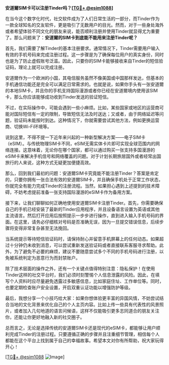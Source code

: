 **安道爾SIM卡可以注册Tinder吗？[[TG💪+ @esim1088](https://t.me/s/esim1088)]**

在当今这个数字化时代，社交软件成为了人们日常生活的一部分，而Tinder作为一款全球知名的交友软件，更是吸引了无数用户的目光。然而，对于一些身处海外或者希望体验不同文化的朋友来说，能否顺利注册并使用Tinder就显得尤为重要了。那么问题来了：**安道爾的SIM卡到底能不能用来注册Tinder呢？**

首先，我们需要了解Tinder的基本注册要求。通常情况下，Tinder需要用户输入有效的手机号码来完成注册过程。这一步骤是为了确保每位用户的真实身份，同时也是为了防止虚假账号泛滥。因此，只要你的SIM卡能够接收来自Tinder的短信验证码，理论上就可以完成注册。

安道爾作为一个欧洲的小国，其电信服务虽然不像美国或中国那样发达，但基本的手机通信功能还是完全可以满足日常需求的。也就是说，如果你手头有一张安道爾的本地SIM卡，并且你的手机支持国际漫游或者你已经在安道爾境内使用该SIM卡，那么你应该能够成功收到Tinder发送的验证短信。

不过，在实际操作中，可能会遇到一些小麻烦。比如，某些国家或地区的运营商可能对国际短信有一定的限制，导致短信无法及时送达；又或者，由于网络延迟等问题，验证码未能按时到达。这种情况下，你就需要尝试其他方法，例如更换运营商、切换Wi-Fi环境等。

说到这里，不得不提一下近年来兴起的一种新型解决方案——电子SIM卡（eSIM）。与传统物理SIM卡不同，eSIM无需实体卡片即可实现全球范围内的网络连接。这意味着，无论你在哪个国家，都可以通过购买一张支持多国漫游的eSIM卡来解决手机信号和网络覆盖的问题。对于计划长期旅居国外或者经常出国旅行的人来说，这种方式无疑更加便捷高效。

那么，回到我们最初的问题：安道爾SIM卡究竟能不能注册Tinder？答案是肯定的，只要你拥有一张合法有效的安道爾SIM卡，并且确保手机处于正常工作状态，你就完全有能力完成Tinder的注册流程。当然，如果担心遇到上述提到的技术障碍，不妨考虑提前准备一张支持国际漫游的eSIM卡作为备用方案。

接下来，让我们聊聊如何正确地使用安道爾SIM卡注册Tinder。首先，你需要确保自己的手机已经安装了最新的Tinder应用程序，并且设备语言设置为英语或其他主流语言。然后打开应用后按照提示一步步进行操作，直到进入输入手机号码的界面。在这里，请务必仔细核对号码是否准确无误，因为一旦提交错误信息，后续步骤将变得非常复杂甚至无法挽回。

当系统提示等待短信验证码时，请保持耐心并留意手机屏幕上的任何动态。如果超过十分钟仍未收到消息，可以尝试重新发送验证码或者直接联系客服寻求帮助。此外，为了避免不必要的麻烦，建议不要随意尝试多个不同的手机号码进行注册，以免被系统判定为恶意行为而封禁账户。

除了技术层面的操作之外，还有一个关键点值得特别注意：隐私保护！在使用Tinder这样的社交平台时，我们必须时刻警惕个人信息泄露的风险。因此，在填写个人资料时应尽量避免透露过多敏感信息，比如家庭住址、工作单位等。同时，也要定期检查账户安全设置，开启双重认证功能以增强防护等级。

最后，我想分享一个小技巧给大家：如果你想体验更丰富的异国风情，不妨尝试结合当地的文化背景来优化自己的个人主页内容。比如上传一些具有代表性的风景照片，或者加入几句地道的语言问候语，这样不仅能吸引更多志同道合的朋友关注你，还能让你更好地融入新的社交圈子。

总而言之，无论是选择传统的安道爾SIM卡还是现代的eSIM卡，都能够让用户顺利完成Tinder的注册过程。只要遵循正确的步骤并且注重细节管理，相信每个人都能在这个平台上找到属于自己的幸福故事。希望本文对你有所帮助，祝大家玩得开心！

[[TG💪+ @esim1088](https://t.me/s/esim1088) ![Image](https://i.postimg.cc/4NQfJmqS/Snipaste-2025-05-13-00-14-12.png)]